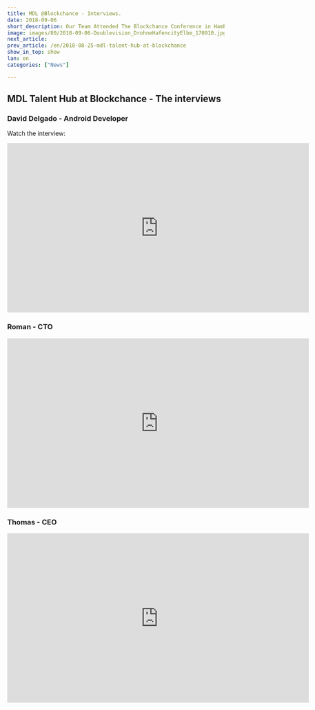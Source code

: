 ```yaml
---
title: MDL @Blockchance - Interviews.
date: 2018-09-06
short_description: Our Team Attended The Blockchance Conference in Hamburg. This is a short recap!
image: images/80/2018-09-06-Doublevision_DrohneHafencityElbe_170910.jpg
next_article:
prev_article: /en/2018-08-25-mdl-talent-hub-at-blockchance
show_in_top: show
lan: en
categories: ["News"]

---
```


## MDL Talent Hub at Blockchance - The interviews

### David Delgado - Android Developer

Watch the interview:
<iframe width="700" height="393" src="https://www.youtube.com/embed/epLN_aMDJ6c" frameborder="0" allow="autoplay; encrypted-media" allowfullscreen></iframe>


### Roman - CTO
<iframe width="700" height="393" src="https://www.youtube.com/embed/y3bR8ZP4efc" frameborder="0" allow="autoplay; encrypted-media" allowfullscreen></iframe>


### Thomas - CEO
<iframe width="700" height="393" src="https://www.youtube.com/embed/BrleCDeBa78" frameborder="0" allow="autoplay; encrypted-media" allowfullscreen></iframe>
